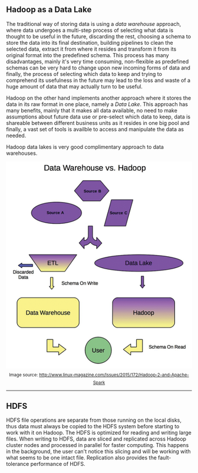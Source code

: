 ## Hadoop as a Data Lake

The traditional way of storing data is using a _data warehouse_ approach, where data undergoes a multi-step process of selecting what data is thought to be useful in the future, discarding the rest, choosing a schema to store the data into its final destination, building pipelines to clean the selected data, extract it from where it resides and transform it from its original format into the predefined schema. This process has many disadvantages, mainly it's very time consuming, non-flexible as predefined schemas can be very hard to change upon new incoming forms of data and finally, the process of selecting which data to keep and trying to comprehend its usefulness in the future may lead to the loss and waste of a huge amount of data that may actually turn to be useful.

Hadoop on the other hand implements another approach where it stores the data in its raw format in one place, namely a _Data Lake_. This approach has many benefits, mainly that it makes all data available, no need to make assumptions about future data use or pre-select which data to keep, data is shareable between different business units as it resides in one big pool and finally, a vast set of tools is availble to access and manipulate the data as needed.

Hadoop data lakes is very good complimentary approach to data warehouses.

<p align="center">
  <img src="../imgs/9.png">
   <br>
   <sub>Image source: <a href="http://www.linux-magazine.com/Issues/2015/172/Hadoop-2-and-Apache-Spark">http://www.linux-magazine.com/Issues/2015/172/Hadoop-2-and-Apache-Spark</a></sub>
</p>

---

## HDFS

HDFS file operations are separate from those running on the local disks, thus data must always be copied to the HDFS system before starting to work with it on Hadoop. The HDFS is optimized for reading and writing large files. When writing to HDFS, data are sliced and replicated across Hadoop cluster nodes and processed in parallel for faster computing. This happens in the background, the user can't notice this slicing and will be working with what seems to be one intact file. Replication also provides the fault-tolerance performance of HDFS.
